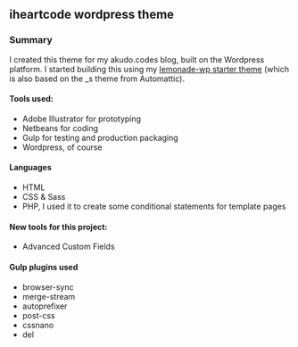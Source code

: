 
## iheartcode wordpress theme

### Summary
I created this theme for my akudo.codes blog, built on the Wordpress platform. I started building this using my [lemonade-wp starter theme](https://github.com/shesgottadevelopit/lemonade-wp) (which is also based on the _s theme from Automattic).


#### Tools used:
- Adobe Illustrator for prototyping
- Netbeans for coding
- Gulp for testing and production packaging
- Wordpress, of course


#### Languages
- HTML
- CSS & Sass
- PHP, I used it to create some conditional statements for template pages

#### New tools for this project:
- Advanced Custom Fields


#### Gulp plugins used
- browser-sync
- merge-stream
- autoprefixer
- post-css
- cssnano
- del

